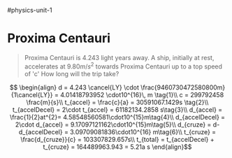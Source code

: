 #physics-unit-1 
# Proxima Centauri
> Proxima Centauri is 4.243 light years away. A ship, initially at rest, accelerates at $9.80m/s^2$ towards Proxima Centauri up to a top speed of 'c' How long will the trip take?

$$
\begin{align}
d = 4.243 \cancel{LY} \cdot \frac{9460730472580800m}{1\cancel{LY}} = 4.01418793952 \cdot10^{16}\, m \tag{1}\\
c = 299792458 \frac{m}{s}\\
t_{accel} = \frac{c}{a} = 30591067.1429s \tag{2}\\
t_{accelDecel} = 2\cdot t_{accel} = 61182134.2858
s\tag{3}\\
d_{accel} = \frac{1}{2}at^{2}= 4.58548560581\cdot10^{15}m\tag{4}\\
d_{accelDecel} = 2\cdot d_{accel} = 9.17097121162\cdot10^{15}m\tag{5}\\
d_{cruze} = d-d_{accelDecel} = 3.09709081836\cdot10^{16} m\tag{6}\\
t_{cruze} = \frac{d_{cruze}}{c} = 103307829.657s\\
t_{total} = t_{accelDecel} + t_{cruze} = 164489963.943 = 5.21a
s
\end{align}$$
